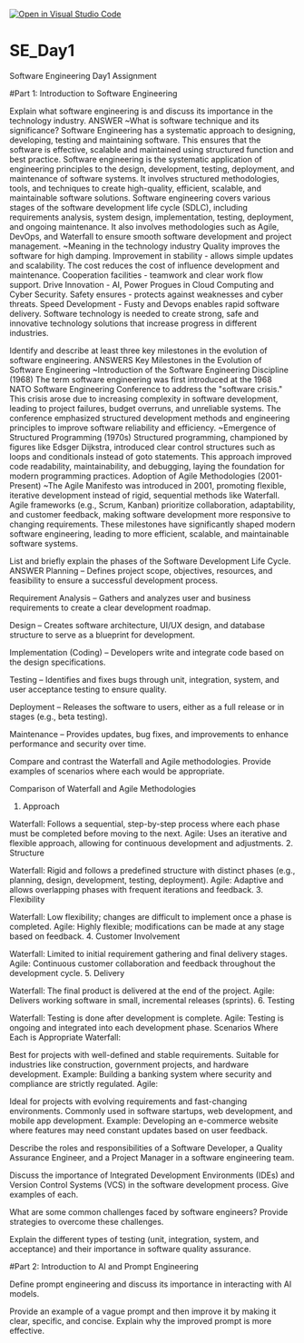 [![Open in Visual Studio Code](https://classroom.github.com/assets/open-in-vscode-2e0aaae1b6195c2367325f4f02e2d04e9abb55f0b24a779b69b11b9e10269abc.svg)](https://classroom.github.com/online_ide?assignment_repo_id=18369034&assignment_repo_type=AssignmentRepo)
# SE_Day1
Software Engineering Day1 Assignment

#Part 1: Introduction to Software Engineering

Explain what software engineering is and discuss its importance in the technology industry.
  ANSWER
~What is software technique and its significance?
Software Engineering has a systematic approach to designing, developing, testing and maintaining software. This ensures that the software is effective, scalable and maintained using structured function and best practice. Software engineering is the systematic application of engineering principles to the design, development, testing, deployment, and maintenance of software systems. It involves structured methodologies, tools, and techniques to create high-quality, efficient, scalable, and maintainable software solutions.
Software engineering covers various stages of the software development life cycle (SDLC), including requirements analysis, system design, implementation, testing, deployment, and ongoing maintenance. It also involves methodologies such as Agile, DevOps, and Waterfall to ensure smooth software development and project management.
~Meaning in the technology industry
Quality improves the software for high damping.
Improvement in stability - allows simple updates and scalability.
The cost reduces the cost of influence development and maintenance.
Cooperation facilities - teamwork and clear work flow support.
Drive Innovation - AI, Power Progues in Cloud Computing and Cyber ​​Security.
Safety ensures - protects against weaknesses and cyber threats.
Speed ​​Development - Fusty and Devops enables rapid software delivery.
Software technology is needed to create strong, safe and innovative technology solutions that increase progress in different industries.


Identify and describe at least three key milestones in the evolution of software engineering.
  ANSWERS
Key Milestones in the Evolution of Software Engineering
~Introduction of the Software Engineering Discipline (1968)
  The term software engineering was first introduced at the 1968 NATO Software Engineering Conference to address the "software crisis." This crisis arose due to increasing complexity in software development, leading to project failures, budget overruns, and unreliable systems. The conference emphasized structured development methods and engineering principles to improve software reliability and efficiency.
~Emergence of Structured Programming (1970s)
  Structured programming, championed by figures like Edsger Dijkstra, introduced clear control structures such as loops and conditionals instead of goto statements. This approach improved code readability, maintainability, and debugging, laying the foundation for modern programming practices.
Adoption of Agile Methodologies (2001-Present)
~The Agile Manifesto was introduced in 2001, promoting flexible, iterative development instead of rigid, sequential methods like Waterfall. Agile frameworks (e.g., Scrum, Kanban) prioritize collaboration, adaptability, and customer feedback, making software development more responsive to changing requirements.
These milestones have significantly shaped modern software engineering, leading to more efficient, scalable, and maintainable software systems.

List and briefly explain the phases of the Software Development Life Cycle.
  ANSWER
Planning – Defines project scope, objectives, resources, and feasibility to ensure a successful development process.

Requirement Analysis – Gathers and analyzes user and business requirements to create a clear development roadmap.

Design – Creates software architecture, UI/UX design, and database structure to serve as a blueprint for development.

Implementation (Coding) – Developers write and integrate code based on the design specifications.

Testing – Identifies and fixes bugs through unit, integration, system, and user acceptance testing to ensure quality.

Deployment – Releases the software to users, either as a full release or in stages (e.g., beta testing).

Maintenance – Provides updates, bug fixes, and improvements to enhance performance and security over time.




Compare and contrast the Waterfall and Agile methodologies. Provide examples of scenarios where each would be appropriate.

Comparison of Waterfall and Agile Methodologies
1. Approach

Waterfall: Follows a sequential, step-by-step process where each phase must be completed before moving to the next.
Agile: Uses an iterative and flexible approach, allowing for continuous development and adjustments.
2. Structure

Waterfall: Rigid and follows a predefined structure with distinct phases (e.g., planning, design, development, testing, deployment).
Agile: Adaptive and allows overlapping phases with frequent iterations and feedback.
3. Flexibility

Waterfall: Low flexibility; changes are difficult to implement once a phase is completed.
Agile: Highly flexible; modifications can be made at any stage based on feedback.
4. Customer Involvement

Waterfall: Limited to initial requirement gathering and final delivery stages.
Agile: Continuous customer collaboration and feedback throughout the development cycle.
5. Delivery

Waterfall: The final product is delivered at the end of the project.
Agile: Delivers working software in small, incremental releases (sprints).
6. Testing

Waterfall: Testing is done after development is complete.
Agile: Testing is ongoing and integrated into each development phase.
Scenarios Where Each is Appropriate
Waterfall:

Best for projects with well-defined and stable requirements.
Suitable for industries like construction, government projects, and hardware development.
Example: Building a banking system where security and compliance are strictly regulated.
Agile:

Ideal for projects with evolving requirements and fast-changing environments.
Commonly used in software startups, web development, and mobile app development.
Example: Developing an e-commerce website where features may need constant updates based on user feedback.

Describe the roles and responsibilities of a Software Developer, a Quality Assurance Engineer, and a Project Manager in a software engineering team.


Discuss the importance of Integrated Development Environments (IDEs) and Version Control Systems (VCS) in the software development process. Give examples of each.


What are some common challenges faced by software engineers? Provide strategies to overcome these challenges.


Explain the different types of testing (unit, integration, system, and acceptance) and their importance in software quality assurance.


#Part 2: Introduction to AI and Prompt Engineering


Define prompt engineering and discuss its importance in interacting with AI models.


Provide an example of a vague prompt and then improve it by making it clear, specific, and concise. Explain why the improved prompt is more effective.
